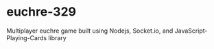 # euchre-329
Multiplayer euchre game built using Nodejs, Socket.io, and JavaScript-Playing-Cards library
